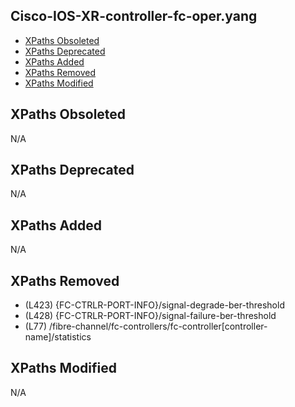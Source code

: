 ## Cisco-IOS-XR-controller-fc-oper.yang

- [XPaths Obsoleted](#xpaths-obsoleted)
- [XPaths Deprecated](#xpaths-deprecated)
- [XPaths Added](#xpaths-added)
- [XPaths Removed](#xpaths-removed)
- [XPaths Modified](#xpaths-modified)

## XPaths Obsoleted

N/A

## XPaths Deprecated

N/A

## XPaths Added

N/A

## XPaths Removed

- (L423)	{FC-CTRLR-PORT-INFO}/signal-degrade-ber-threshold
- (L428)	{FC-CTRLR-PORT-INFO}/signal-failure-ber-threshold
- (L77)	/fibre-channel/fc-controllers/fc-controller[controller-name]/statistics

## XPaths Modified

N/A

